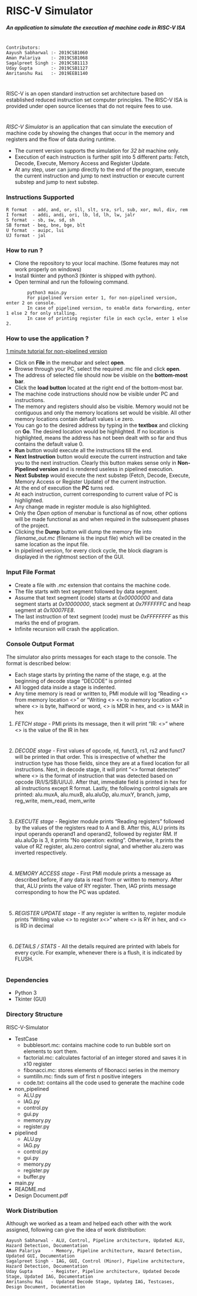 # RISC-V Simulator
##### _An application to simulate the execution of machine code in RISC-V ISA_
#

```
Contributors:
Aayush Sabharwal :- 2019CSB1060
Aman Palariya    :- 2019CSB1068
Sagalpreet Singh :- 2019CSB1113
Uday Gupta       :- 2019CSB1127
Amritanshu Rai   :- 2019EEB1140
```
#
RISC-V is an open standard instruction set architecture based on established reduced instruction set computer principles. The RISC-V ISA is provided under open source licenses that do not require fees to use.
#
*RISC-V Simulator* is an application that can simulate the execution of machine code by showing the changes that occur in the memory and registers and the flow of data during runtime.

- The current version supports the simulation for *32 bit* machine only.
- Execution of each instruction is further split into 5 different parts: Fetch, Decode, Execute, Memory Access and Register Update.
- At any step, user can jump directly to the end of the program, execute the current instruction and jump to next instruction or execute current substep and jump to next substep.

### Instructions Supported
```
R format  - add, and, or, sll, slt, sra, srl, sub, xor, mul, div, rem
I format  - addi, andi, ori, lb, ld, lh, lw, jalr
S format  - sb, sw, sd, sh
SB format - beq, bne, bge, blt
U format  - auipc, lui
UJ format - jal
```

### How to run ?


- Clone the repository to your local machine. (Some features may not work properly on windows)
- Install tkinter and python3 (tkinter is shipped with python).
- Open terminal and run the following command.
```
        python3 main.py
        For pipelined version enter 1, for non-pipelined version, enter 2 on console.
        In case of pipelined version, to enable data forwarding, enter 1 else 2 for only stalling.
        In case of printing register file in each cycle, enter 1 else 2.
```

### How to use the application ? 
  [1 minute tutorial for non-pipelined version](https://drive.google.com/file/d/1Awq1aoI_zdwVIDJv-dfGpSKirQcaYJAN/view?usp=sharing)
- Click on **File** in the menubar and select **open**.
- Browse through your PC, select the required .mc file and click **open**.
- The address of selected file should now be visible on the **bottom-most bar**.
- Click the **load button** located at the right end of the bottom-most bar.
- The machine code instructions should now be visible under PC and instructions.
- The memory and registers should also be visible. Memory would not be contiguous and only the memory locations set would be visible. All other memory locations contain default values i.e zero.
- You can go to the desired address by typing in the **textbox** and clicking on **Go**. The desired location would be highlighted. If no location is highlighted, means the address has not been dealt with so far and thus contains the default value 0.
- **Run** button would execute all the instructions till the end.
- **Next Instruction** button would execute the current instruction and take you to the next instruction. Clearly this button makes sense only in **Non-Pipelined version** and is rendered useless in pipelined execution.
- **Next Substep** would execute the next substep (Fetch, Decode, Execute, Memory Access or Register Update) of the current instruction.
- At the end of execution the **PC** turns red.
- At each instruction, current corresponding to current value of PC is highlighted.
- Any change made in register module is also highlighted.
- Only the *Open* option of menubar is functional as of now, other options will be made functional as and when required in the subsequent phases of the project.
- Clicking the **Dump** button will dump the memory file into *filename_out.mc* (filename is the input file) which will be created in the same location as the input file.
- In pipelined version, for every clock cycle, the block diagram is displayed in the rightmost section of the GUI.

### Input File Format
- Create a file with *.mc* extension that contains the machine code.
- The file starts with text segment followed by data segment.
- Assume that text segment (code) starts at *0x00000000* and data segment starts at *0x10000000*, stack segment at *0x7FFFFFFC* and heap segment at *0x10007FE8*.
- The last instruction of text segment (code) must be *0xFFFFFFFF* as this marks the end of program.
- Infinite recursion will crash the application.

### Console Output Format
The simulator also prints messages for each stage to the console. The format is described below:
- Each stage starts by printing the name of the stage, e.g. at the beginning of decode stage “DECODE” is printed
- All logged data inside a stage is indented. 
- Any time memory is read or written to, PMI module will log “Reading <<Datatype>> from memory location <<MAR>>” or “Writing <<Datatype>> <<MDR>> to memory location <<MAR>>” where <<Datatype>> is byte, halfword or word, <<MDR>> is MDR in hex, and <<MAR>> is MAR in hex
1. *FETCH stage*
        - PMI prints its message, then it will print “IR: <<IR>>” where <<IR>> is the value of the IR in hex
#
2. *DECODE stage*
        - First values of opcode, rd, funct3, rs1, rs2 and funct7 will be printed in that order. This is irrespective of whether the instruction type has those fields, since they are at a fixed location for all instructions. Next, in decode stage, it will print “<<X>> format detected” where <<X>> is the format of instruction that was detected based on opcode (R/I/S/SB/U/UJ). After that, immediate field is printed in hex for all instructions except R format. Lastly, the following control signals are printed: alu.muxA, alu.muxB, alu.aluOp, alu.muxY, branch, jump, reg_write, mem_read, mem_write
#
3. *EXECUTE stage*
        - Register module prints “Reading registers” followed by the values of the registers read to A and B. After this, ALU prints its input operands operand1 and operand2, followed by register RM. If alu.aluOp is 3, it prints “No operation: exiting”. Otherwise, it prints the value of RZ register, alu.zero control signal, and whether alu.zero was inverted respectively.
#
4. *MEMORY ACCESS stage*
        - First PMI module prints a message as described before, if any data is read from or written to memory. After that, ALU prints the value of RY register. Then, IAG prints message corresponding to how the PC was updated.
#
5. *REGISTER UPDATE stage*
        - If any register is written to, register module prints “Writing value <<RY>> to register x<<RD>>” where <<RY>> is RY in hex, and <<RD>> is RD in decimal
#
6. *DETAILS / STATS*
	    - All the details required are printed with labels for every cycle. For example, whenever there is a flush, it is indicated by FLUSH.
#

### Dependencies
- Python 3
- Tkinter (GUI)

### Directory Structure
RISC-V-Simulator
- TestCase
    - bubblesort.mc: contains machine code to run bubble sort on elements to sort them.
    - factorial.mc: calculates factorial of an integer stored and saves it in x10 register
    - fibonacci.mc: stores elements of fibonacci series in the memory
    - sumtilln.mc: finds sum of first n positive integers
    - code.txt: contains all the code used to generate the machine code
- non_pipelined
     - ALU.py
     - IAG.py
     - control.py
     - gui.py
     - memory.py
     - register.py
- pipelined
     - ALU.py
     - IAG.py
     - control.py
     - gui.py
     - memory.py
     - register.py
     - buffer.py
- main.py
- README.md
- Design Document.pdf

### Work Distribution
Although we worked as a team and helped each other with the work assigned, following can give the idea of work distribution:
```
Aayush Sabharwal - ALU, Control, Pipeline architecture, Updated ALU, Hazard Detection, Documentation
Aman Palariya    - Memory, Pipeline architecture, Hazard Detection, Updated GUI, Documentation
Sagalpreet Singh - IAG, GUI, Control (Minor), Pipeline architecture, Hazard Detection, Documentation
Uday Gupta       - Register, Pipeline architecture, Updated Decode Stage, Updated IAG, Documentation
Amritanshu Rai   - Updated Decode Stage, Updateg IAG, Testcases, Design Document, Documentation

```
